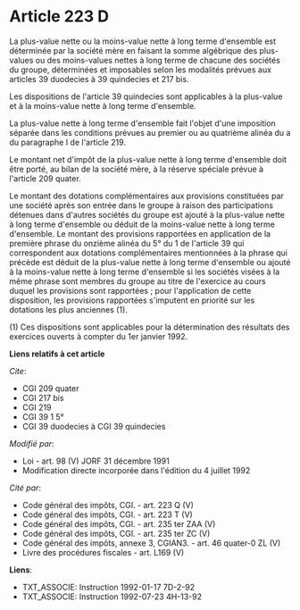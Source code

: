 # Article 223 D

La plus-value nette ou la moins-value nette à long terme d'ensemble est déterminée par la société mère en faisant la somme
algébrique des plus-values ou des moins-values nettes à long terme de chacune des sociétés du groupe, déterminées et
imposables selon les modalités prévues aux articles 39 duodecies à 39 quindecies et 217 bis.

Les dispositions de l'article 39 quindecies sont applicables à la plus-value et à la moins-value nette à long terme
d'ensemble.

La plus-value nette à long terme d'ensemble fait l'objet d'une imposition séparée dans les conditions prévues au premier ou
au quatrième alinéa du a du paragraphe I de l'article 219.

Le montant net d'impôt de la plus-value nette à long terme d'ensemble doit être porté, au bilan de la société mère, à la
réserve spéciale prévue à l'article 209 quater.

Le montant des dotations complémentaires aux provisions constituées par une société après son entrée dans le groupe à raison
des participations détenues dans d'autres sociétés du groupe est ajouté à la plus-value nette à long terme d'ensemble ou
déduit de la moins-value nette à long terme d'ensemble. Le montant des provisions rapportées en application de la première
phrase du onzième alinéa du 5° du 1 de l'article 39 qui correspondent aux dotations complémentaires mentionnées à la phrase
qui précède est déduit de la plus-value nette à long terme d'ensemble ou ajouté à la moins-value nette à long terme
d'ensemble si les sociétés visées à la même phrase sont membres du groupe au titre de l'exercice au cours duquel les
provisions sont rapportées ; pour l'application de cette disposition, les provisions rapportées s'imputent en priorité sur
les dotations les plus anciennes (1).

(1) Ces dispositions sont applicables pour la détermination des résultats des exercices ouverts à compter du 1er janvier
1992.

**Liens relatifs à cet article**

_Cite_:

  - CGI 209 quater
  - CGI 217 bis
  - CGI 219
  - CGI 39 1 5°
  - CGI 39 duodecies à CGI 39 quindecies

_Modifié par_:

  - Loi - art. 98 (V) JORF 31 décembre 1991
  - Modification directe incorporée dans l'édition du 4 juillet 1992

_Cité par_:

  - Code général des impôts, CGI. - art. 223 Q (V)
  - Code général des impôts, CGI. - art. 223 T (V)
  - Code général des impôts, CGI. - art. 235 ter ZAA (V)
  - Code général des impôts, CGI. - art. 235 ter ZC (V)
  - Code général des impôts, annexe 3, CGIAN3. - art. 46 quater-0 ZL (V)
  - Livre des procédures fiscales - art. L169 (V)

**Liens**:

  - TXT_ASSOCIE: Instruction 1992-01-17 7D-2-92
  - TXT_ASSOCIE: Instruction 1992-07-23 4H-13-92
